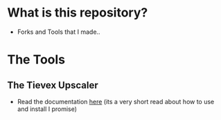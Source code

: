 # What is this repository?
-  Forks and Tools that I made..

# The Tools
## The Tievex Upscaler
- Read the documentation [here](https://github.com/obvCirmaci/Tievex-Tools/blob/main/Upscaler.MD) (its a very short read about how to use and install I promise)


